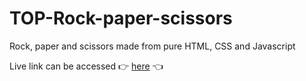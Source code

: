 # TOP-Rock-paper-scissors

Rock, paper and scissors made from pure HTML, CSS and Javascript

Live link can be accessed 👉 [here](https://kevinchuchen.github.io/TOP-Rock-paper-scissors/) 👈